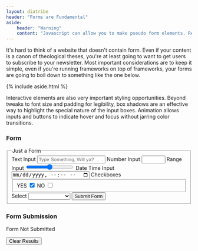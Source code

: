```yaml
---
layout: diatribe
header: "Forms are Fundamental"
aside:
    header: "Warning"
    content: "Javascript can allow you to make pseudo form elements. Resist the temptation."
---
```

<div>
    <p>
        It's hard to think of a website that doesn't contain form. Even if your content is a canon of
        theological theses, you're at least going to want to get users to subscribe to your newsletter. Most
        important considerations are to keep it simple, even if you're running frameworks on top of frameworks,
        your forms are going to boil down to something like the one below.
    </p>
    {% include aside.html %}
</div>

Interactive elements are also very important styling opportunities. Beyond tweaks to font size and padding
for legibility, box shadows are an effective way to highlight the special nature of the input boxes.
Animation allows inputs and buttons to indicate hover and focus without jarring color transitions.

### Form

<form id="exampleForm" action="javascript:void(0);">
<fieldset>
    <legend>Just a Form</legend>
    <label for="formText">Text Input</label>
    <input type="text" id="formText" name="text" placeholder="Type Something, Will ya?" required>
    <label for="formNumber">Number Input</label>
    <input type="number" id="formNumber" name="number" min="0" max="100" required>
    <label for="formRange">Range Input</label>
    <input type="range" id="formRange" name="range" min="0" max="100" required>
    <label for="formDate">Date Time Input</label>
    <input type="datetime-local" id="formDate" name="date" required>
    <label for="formBoxes">Checkboxes</label>
    <fieldset id="formBoxes">
        <label for="formBoxYes">YES</label>
        <input type="checkbox" id="formBoxYes" name="box" value="YES" checked>
        <label for="formBoxNo">NO</label>
        <input type="checkbox" id="formBoxNo" name="box" value="NO">
    </fieldset>
    <label for="formSelect">Select</label>
    <select id="formSelect" name="select" required>
        <option value=""></option>
        <optgroup label="Average Dev">
            <option value="1xer">1Xer</option>
        </optgroup>
        <optgroup label="Great Dev">
            <option value="10xer">10Xer</option>
        </optgroup>
        <optgroup label="Godlike Dev">
            <option value="overflow xer">Overflow Xer</option>
        </optgroup>
    </select>
    <button>Submit Form</button>
</fieldset>
</form>

### Form Submission

<div id="Results" name="results" aria-atomic="true" aria-live="assertive" disabled>
<p id="formResults">Form Not Submitted</p>
</div>
<button id="clearResults"> Clear Results </button>

<!-- 
    Not going down the path of madness and building a markdown form builder.
-->